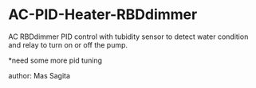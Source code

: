 # AC-PID-Heater-RBDdimmer

AC RBDdimmer PID control with tubidity sensor to detect water condition and relay to turn on or off the pump.

*need some more pid tuning

author: Mas Sagita
